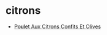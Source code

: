 # citrons

 * [Poulet Aux Citrons Confits Et Olives](index/p/poulet-aux-citrons-confits-et-olives-15176.json)
